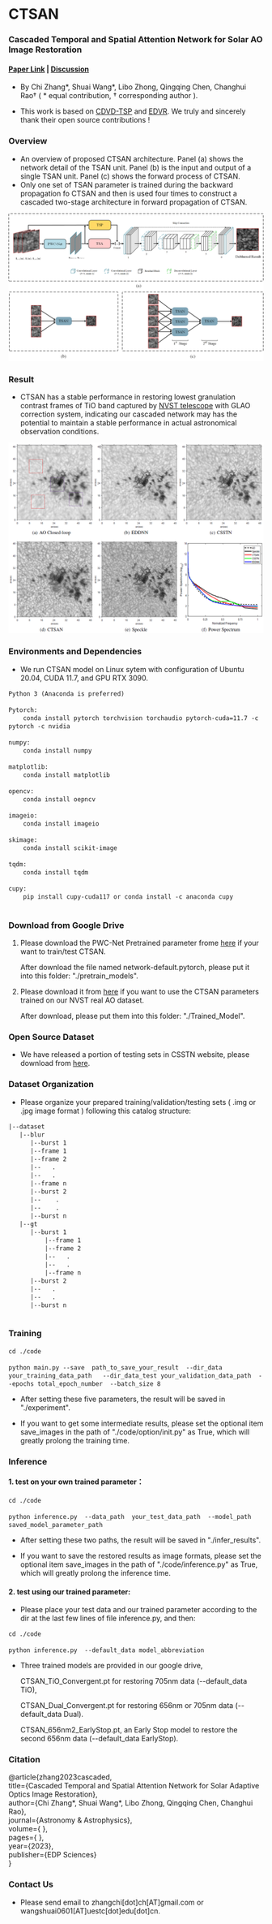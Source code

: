 # CTSAN

### Cascaded Temporal and Spatial Attention Network for Solar AO Image Restoration   

#### [Paper Link]() | [Discussion](https://github.com/ChiZhangGit/CTSAN/issues)

* By Chi Zhang*, Shuai Wang*, Libo Zhong, Qingqing Chen, Changhui Rao† ( * equal contribution, † corresponding author ).


* This work is based on [CDVD-TSP](https://github.com/csbhr/CDVD-TSP) and [EDVR](https://xinntao.github.io/projects/EDVR). We truly and sincerely thank their open source contributions !


### Overview

* An overview of proposed CTSAN architecture. Panel (a) shows the network detail of the TSAN unit. Panel (b) is the input and output of a
single TSAN unit. Panel (c) shows the forward process of CTSAN. 
* Only one set of TSAN parameter is trained during the backward propagation fo CTSAN and then is used four times to construct a cascaded two-stage architecture in forward propagation of CTSAN. 


![CTSAN](./img_display/CTSAN.png)

### Result
* CTSAN has a stable performance in restoring lowest granulation contrast frames of TiO band captured by [NVST telescope](http://fso.ynao.ac.cn/index.aspx) with GLAO correction system, indicating our cascaded network may has the potential to maintain a stable performance in actual astronomical observation conditions.

![results](./img_display/result_5th.png)




### Environments and Dependencies

* We run CTSAN model on Linux sytem with configuration of Ubuntu 20.04, CUDA 11.7, and GPU RTX 3090.  
```
Python 3 (Anaconda is preferred)  

Pytorch:   
	conda install pytorch torchvision torchaudio pytorch-cuda=11.7 -c pytorch -c nvidia
	
numpy: 
	conda install numpy
	
matplotlib: 
	conda install matplotlib
	
opencv: 
	conda install oepncv
	
imageio:
	conda install imageio
	
skimage: 
	conda install scikit-image
	
tqdm: 
	conda install tqdm
	
cupy: 
	pip install cupy-cuda117 or conda install -c anaconda cupy
	
```
### Download from Google Drive

1. Please download the PWC-Net Pretrained parameter frome [here](https://drive.google.com/drive/folders/11Sr3S2sEzwB4XUq4-SYfTcDN06P3qu9M?usp=share_link) if your want to train/test CTSAN.  

   After download the file named network-default.pytorch, please put it into this folder: "./pretrain_models".  
		


2. Please download it from [here](https://drive.google.com/drive/folders/11Sr3S2sEzwB4XUq4-SYfTcDN06P3qu9M?usp=share_link)  if you want to use the CTSAN parameters trained on our NVST real AO dataset.  

   After download, please put them into this folder: "./Trained_Model".
   
   
### Open Source Dataset

* We have released a portion of testing sets in CSSTN website, please download from [here](https://github.com/ShuaiWangUESTC/CSSTN/tree/main/datasets/data/DeepVideoDeblurringDataset/test/data_656).


### Dataset Organization

* Please organize your prepared training/validation/testing sets ( .img or .jpg image format ) following this catalog structure:
```
|--dataset
   |--blur
      |--burst 1
	  |--frame 1
	  |--frame 2
	  |--   .
	  |--   .
	  |--frame n
      |--burst 2
      |--    .
      |--    .
      |--burst n
   |--gt
      |--burst 1
          |--frame 1
          |--frame 2
          |--   .
          |--   .
          |--frame n
      |--burst 2
      |--   .
      |--   .
      |--burst n
		

```


### Training

```
cd ./code

python main.py --save  path_to_save_your_result  --dir_data your_training_data_path   --dir_data_test your_validation_data_path  --epochs total_epoch_number  --batch_size 8
``` 

* After setting these five parameters, the result will be saved in "./experiment".  

* If you want to get some intermediate results, please set the optional item save_images in the path of "./code/option/init.py" as True, which will greatly prolong the training time.


### Inference

#### 1. test on your own trained parameter：
```
cd ./code

python inference.py  --data_path  your_test_data_path  --model_path saved_model_parameter_path  
```

* After setting these two paths, the result will be saved in "./infer_results".

* If you want to save the restored results as image formats, please set the optional item save_images in the path of "./code/inference.py" as True, which will greatly prolong the inference time.



#### 2. test using our trained parameter:



* Please place your test data and our trained parameter according to the dir at the last few lines of file inference.py, and then:
```
cd ./code

python inference.py  --default_data model_abbreviation
```

* Three trained models are provided in our google drive, 

	CTSAN_TiO_Convergent.pt for restoring 705nm data (--default_data  TiO), 

	CTSAN_Dual_Convergent.pt for restoring 656nm or 705nm data (--default_data  Dual). 

	CTSAN_656nm2_EarlyStop.pt, an Early Stop model to restore the second 656nm data (--default_data  EarlyStop).

### Citation

@article{zhang2023cascaded,  
  title={Cascaded Temporal and Spatial Attention Network for Solar Adaptive Optics Image Restoration},  
  author={Chi Zhang*, Shuai Wang*, Libo Zhong, Qingqing Chen, Changhui Rao},  
  journal={Astronomy \& Astrophysics},  
  volume={ },  
  pages={ },  
  year={2023},  
  publisher={EDP Sciences}  
}


### Contact Us

* Please send email to zhangchi[dot]ch[AT]gmail.com or wangshuai0601[AT]uestc[dot]edu[dot]cn.
